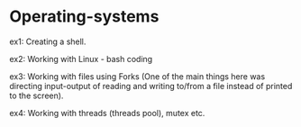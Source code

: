 # Operating-systems
ex1: Creating a shell.

ex2: Working with Linux - bash coding

ex3: Working with files using Forks (One of the main things here was directing input-output of reading and writing to/from a file instead of printed to the screen).

ex4: Working with threads (threads pool), mutex etc.
